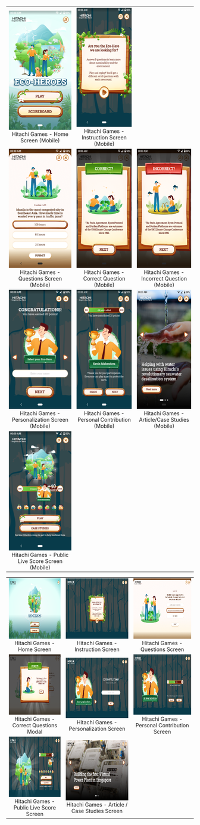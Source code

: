 
<table>
  <tr>
    <td align="center">
      <a href="images/mobile-1.png" target="_blank">
        <img src="images/mobile-1.png" alt="OurPasar Splash - Product Screen" width="180" height="320">
      </a>
      <br>
      Hitachi Games - Home Screen (Mobile)
    </td>
    <td align="center">
      <a href="images/mobile-2.png" target="_blank">
        <img src="images/mobile-2.png" alt="OurPasar Splash - Product Screen" width="180" height="320">
      </a>
      <br>
      Hitachi Games - Instruction Screen (Mobile)
    </td>
  </tr>
   <tr>
    <td align="center">
      <a href="images/mobile-3.png" target="_blank">
        <img src="images/mobile-3.png" alt="OurPasar Splash - Product Screen" width="180" height="320">
      </a>
      <br>
      Hitachi Games - Questions Screen (Mobile)
    </td>
    <td align="center">
      <a href="images/mobile-3a.png" target="_blank">
        <img src="images/mobile-3a.png" alt="OurPasar Splash - Product Screen" width="180" height="320">
      </a>
      <br>
      Hitachi Games -  Correct Question (Mobile)
    </td>
     <td align="center">
      <a href="images/mobile-3b.png" target="_blank">
        <img src="images/mobile-3b.png" alt="OurPasar Splash - Product Screen" width="180" height="320">
      </a>
      <br>
      Hitachi Games - Incorrect Question (Mobile)
    </td>
  </tr>
    <tr>
    <td align="center">
      <a href="images/mobile-4.png" target="_blank">
        <img src="images/mobile-4.png" alt="OurPasar Splash - Product Screen" width="180" height="320">
      </a>
      <br>
      Hitachi Games - Personalization Screen (Mobile)
    </td>
    <td align="center">
      <a href="images/mobile-5.png" target="_blank">
        <img src="images/mobile-5.png" alt="OurPasar Splash - Product Screen" width="180" height="320">
      </a>
      <br>
      Hitachi Games -  Personal Contribution (Mobile)
    </td>
     <td align="center">
      <a href="images/mobile-7.png" target="_blank">
        <img src="images/mobile-7.png" alt="OurPasar Splash - Product Screen" width="180" height="320">
      </a>
      <br>
      Hitachi Games - Article/Case Studies (Mobile)
    </td>
  </tr>
   <tr>
    <td align="center">
      <a href="images/mobile-6.png" target="_blank">
        <img src="images/mobile-6.png" alt="OurPasar Splash - Product Screen" width="180" height="320">
      </a>
      <br>
      Hitachi Games - Public Live Score Screen (Mobile)
    </td>
  </tr>
</table>
<table>
  <tr>
    <td align="center">
      <a href="images/desktop-1.png" target="_blank">
        <img src="images/desktop-1.png" alt="OurPasar Splash - Product Screen" width="288" height="162">
      </a>
      <br>
      Hitachi Games - Home Screen
    </td>
    <td align="center">
      <a href="images/desktop-2.png" target="_blank">
        <img src="images/desktop-2.png" alt="OurPasar Splash - Product Screen" width="288" height="162">
      </a>
      <br>
      Hitachi Games - Instruction Screen
    </td>
     <td align="center">
      <a href="images/desktop-3.png" target="_blank">
        <img src="images/desktop-3.png" alt="OurPasar Splash - Product Screen" width="288" height="162">
      </a>
      <br>
      Hitachi Games - Questions Screen
    </td>
  </tr>
  <tr>
    <td align="center">
      <a href="images/desktop-4.png" target="_blank">
        <img src="images/desktop-4.png" alt="OurPasar Splash - Product Screen" width="288" height="162">
      </a>
      <br>
      Hitachi Games - Correct Questions Modal
    </td>
    <td align="center">
      <a href="images/desktop-5.png" target="_blank">
        <img src="images/desktop-5.png" alt="OurPasar Splash - Product Screen" width="288" height="162">
      </a>
      <br>
      Hitachi Games - Personalization Screen
    </td>
     <td align="center">
      <a href="images/desktop-6.png" target="_blank">
        <img src="images/desktop-6.png" alt="OurPasar Splash - Product Screen" width="288" height="162">
      </a>
      <br>
      Hitachi Games - Personal Contribution Screen
    </td>
  </tr>
  <tr>
    <td align="center">
      <a href="images/desktop-7.png" target="_blank">
        <img src="images/desktop-7.png" alt="OurPasar Splash - Product Screen" width="288" height="162">
      </a>
      <br>
      Hitachi Games - Public Live Score Screen
    </td>
    <td align="center">
      <a href="images/desktop-8.png" target="_blank">
        <img src="images/desktop-8.png" alt="OurPasar Splash - Product Screen" width="288" height="162">
      </a>
      <br>
      Hitachi Games - Article / Case Studies Screen
    </td>
  </tr>
</table>

